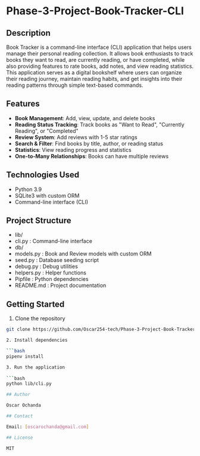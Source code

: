 # Phase-3-Project-Book-Tracker-CLI

## Description 

Book Tracker is a command-line interface (CLI) application that helps users manage their personal reading collection. It allows book enthusiasts to track books they want to read, are currently reading, or have completed, while also providing features to rate books, add notes, and view reading statistics.
This application serves as a digital bookshelf where users can organize their reading journey, maintain reading habits, and get insights into their reading patterns through simple text-based commands.

## Features

- **Book Management**: Add, view, update, and delete books
- **Reading Status Tracking**: Track books as "Want to Read", "Currently Reading", or "Completed"
- **Review System**: Add reviews with 1-5 star ratings
- **Search & Filter**: Find books by title, author, or reading status
- **Statistics**: View reading progress and statistics
- **One-to-Many Relationships**: Books can have multiple reviews

## Technologies Used

- Python 3.9
- SQLite3 with custom ORM
- Command-line interface (CLI)

## Project Structure

 - lib/
 - cli.py      : Command-line interface
 - db/
 - models.py   : Book and Review models with custom ORM
 - seed.py     : Database seeding script
 - debug.py    : Debug utilities
 - helpers.py  : Helper functions
 - Pipfile     : Python dependencies
 - README.md   : Project documentation

 ## Getting Started

 1. Clone the repository
  
  ```bash
  git clone https://github.com/Oscar254-tech/Phase-3-Project-Book-Tracker.git

2. Install dependencies

  ```bash
  pipenv install

3. Run the application
   
  ```bash
  python lib/cli.py

## Author

Oscar Ochanda 

## Contact

Email: [oscarochanda@gmail.com]

## License

MIT
